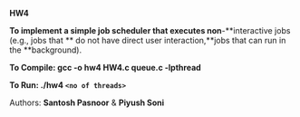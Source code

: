 **HW4**

**To implement a simple job scheduler that executes non**-**interactive jobs (e.g., jobs that **
do not have direct user interaction,**jobs that can run in the **background).


**To Compile: gcc -o hw4 HW4.c queue.c -lpthread**

 **To Run: ./hw4 `<no of threads>`**

Authors: **Santosh Pasnoor** & **Piyush Soni**
